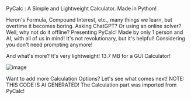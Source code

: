 PyCalc : A Simple and Lightweight Calculator. Made in Python!

Heron's Formula, Compound Interest, etc., many things we learn, but overtime it becomes boring.
Asking ChatGPT? Or using an online solver? Well, why not do it offline?
Presenting PyCalc! Made by only 1 person and AI, with all of us in mind! 
It's not revolutionary, but it's helpful! Considering you don't need prompting anymore!

And what's more? It's very lightweight! 13.7 MB for a GUI Calculator!

![image](https://github.com/user-attachments/assets/ac42d7a2-4760-4bda-87b3-aa0badfb71be)

Want to add more Calculation Options? Let's see what comes next!
NOTE: THIS CODE IS AI GENERATED! The Calculation part was imported from PyCalc!
